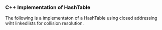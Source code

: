 ### C++ Implementation of HashTable

The following is a implementaton of a HashTable using closed addressing wiht linkedlists for collision resolution.
